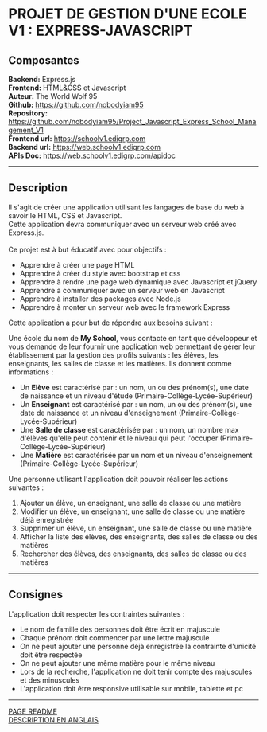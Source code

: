 # PROJET DE GESTION D'UNE ECOLE V1 : EXPRESS-JAVASCRIPT
  
## Composantes
      
**Backend:** Express.js <br>
**Frontend:** HTML&CSS et Javascript <br>
**Auteur:** The World Wolf 95 <br>
**Github:** https://github.com/nobodyiam95 <br>
**Repository:** https://github.com/nobodyiam95/Project_Javascript_Express_School_Management_V1 <br>
**Frontend url:** https://schoolv1.edigrp.com <br>
**Backend url:** https://web.schoolv1.edigrp.com <br>
**APIs Doc:** https://web.schoolv1.edigrp.com/apidoc <br>
 

---
## Description

Il s'agit de créer une application utilisant les langages de base du web à savoir le HTML, CSS et Javascript. <br>
Cette application devra communiquer avec un serveur web créé avec Express.js. <br> <br>
Ce projet est à but éducatif avec pour objectifs :
+ Apprendre à créer une page HTML
+ Apprendre à créer du style avec bootstrap et css
+ Apprendre à rendre une page web dynamique avec Javascript et jQuery
+ Apprendre à communiquer avec un serveur web en Javascript
+ Apprendre à installer des packages avec Node.js
+ Apprendre à monter un serveur web avec le framework Express

Cette application a pour but de répondre aux besoins suivant :

Une école du nom de **My School**, vous contacte en tant que développeur et vous demande de leur fournir une application web permettant de gérer leur établissement par la gestion des profils suivants : les élèves, les enseignants, les salles de classe et les matières. Ils donnent comme informations :

+ Un **Elève** est caractérisé par : un nom, un ou des prénom(s), une date de naissance et un niveau d'étude (Primaire-Collège-Lycée-Supérieur)
+ Un **Enseignant** est caractérisé par : un nom, un ou des prénom(s), une date de naissance et un niveau d'enseignement (Primaire-Collège-Lycée-Supérieur)
+ Une **Salle de classe** est caractérisée par : un nom, un nombre max d'élèves qu'elle peut contenir et le niveau qui peut l'occuper (Primaire-Collège-Lycée-Supérieur)
+ Une **Matière** est caractérisée par un nom et un niveau d'enseignement (Primaire-Collège-Lycée-Supérieur)

Une personne utilisant l'application doit pouvoir réaliser les actions suivantes :

1. Ajouter un élève, un enseignant, une salle de classe ou une matière
2. Modifier un élève, un enseignant, une salle de classe ou une matière déjà enregistrée
3. Supprimer un élève, un enseignant, une salle de classe ou une matière
4. Afficher la liste des élèves, des enseignants, des salles de classe ou des matières
5. Rechercher des élèves, des enseignants, des salles de classe ou des matières 

---
## Consignes

L'application doit respecter les contraintes suivantes :

+ Le nom de famille des personnes doit être écrit en majuscule
+ Chaque prénom doit commencer par une lettre majuscule
+ On ne peut ajouter une personne déjà enregistrée la contrainte d'unicité doit être respectée
+ On ne peut ajouter une même matière pour le même niveau
+ Lors de la recherche, l'application ne doit tenir compte des majuscules et des minuscules
+ L'application doit être responsive utilisable sur mobile, tablette et pc

---
[PAGE README](README.md) <br>
[DESCRIPTION EN ANGLAIS](README_EN.md)
